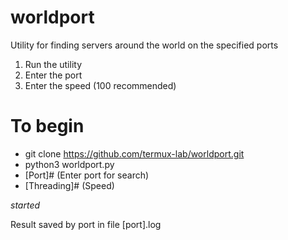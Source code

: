 # worldport
Utility for finding servers around the world on the specified ports 
1) Run the utility
2) Enter the port
3) Enter the speed (100 recommended)
# To begin
 * git clone https://github.com/termux-lab/worldport.git
 * python3 worldport.py
 * [Port]# (Enter port for search)
 * [Threading]# (Speed) 
 
 _started_
 
 Result saved by port in file [port].log
